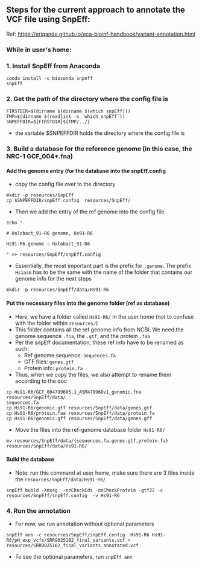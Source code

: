 ## Steps for the current approach to annotate the VCF file using SnpEff:
Ref: https://eriqande.github.io/eca-bioinf-handbook/variant-annotation.html
### While in user's home:
### 1. Install SnpEff from Anaconda
```
conda install -c bioconda snpeff
snpEff
```

### 2. Get the path of the directory where the config file is
```
FIRSTDIR=$(dirname $(dirname $(which snpEff)))
TMP=$(dirname $(readlink -s `which snpEff`))
SNPEFFDIR=${FIRSTDIR}${TMP/../}
```
- the variable $SNPEFFDIR holds the directory where the config file is

### 3. Build a database for the reference genome (in this case, the NRC-1 GCF_004*.fna)
#### Add the genome entry (for the database into the snpEff.config
- copy the config file over to the directory
```
mkdir -p resources/SnpEff
cp $SNPEFFDIR/snpEff.config  resources/SnpEff/
```
- Then we add the entry of the ref genome into the config file
```
echo "                    

# Halobact_91-R6 genome, Hs91-R6

Hs91-R6.genome : Halobact_91-R6

" >> resources/SnpEff/snpEff.config
```
- Essentially, the most important part is the prefix for `.genome`. The prefix `Hs1asm` has to be the same with the name of the folder that contains our genome info for the next steps
```
mkdir -p resources/SnpEff/data/Hs91-R6
```
#### Put the necessary files into the genome folder (ref as database)
- Here, we have a folder called `Hs91-R6/` in the user home (not to confuse with the folder within `resources/`)
- This folder contains all the ref genome info from NCBI. We need the genome sequence `.fna`, the `.gtf`, and the protein `.faa`
- Per the snpEff documentation, these ref info have to be renamed as such:
  - Ref genome sequence: `sequences.fa`
  - GTF files: `genes.gtf`
  - Protein info: `protein.fa`
- Thus, when we copy the files, we also attempt to rename them according to the doc
```
cp Hs91-R6/GCF_004799605.1_ASM479960v1_genomic.fna resources/SnpEff/data/
sequences.fa
cp Hs91-R6/genomic.gtf resources/SnpEff/data/genes.gtf
cp Hs91-R6/protein.faa resources/SnpEff/data/protein.fa
cp Hs91-R6/genomic.gff resources/SnpEff/data/genes.gff
```
- Move the files into the ref-genome database folder `Hs91-R6/`
```
mv resources/SnpEff/data/{sequences.fa,genes.gtf,protein.fa} resources/SnpEff/data/Hs91-R6/
```
#### Build the database
- Note: run this command at user home, make sure there are 3 files inside the `resources/SnpEff/data/Hs91-R6/`
```
snpEff build -Xmx4g  -noCheckCds -noCheckProtein -gtf22 -c resources/SnpEff/snpEff.config  -v Hs91-R6
```
### 4. Run the annotation
- For now, we run annotation without optional parameters
```
snpEff ann -c resources/SnpEff/snpEff.config  Hs91-R6 Hs91-R6/pH_exp_vcfs/SRR9025102_final_variants.vcf > resources/SRR9025102_final_variants_annotated.vcf
```
- To see the optional parameters, run `snpEff ann`
